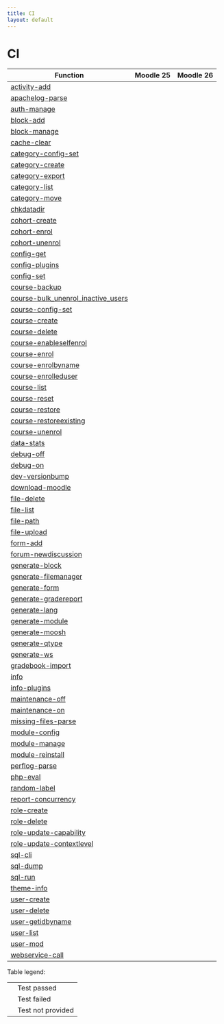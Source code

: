 ```yaml
---
title: CI
layout: default
---
```


CI
========
<div class="table-responsive">
    <table class="table table-striped table-bordered table-hover">
    <thead>
      <tr>
        <th>Function</th>
		<th>Moodle 25</th>		
		<th>Moodle 26</th>
	  </tr>
    </thead>
    <tbody>
    	<tr>
		<td><a href="/commands/#activity-add ">activity-add</td>
		<td><i class="fa fa-check"></i></td>
		<td><i class="fa fa-check"></i></td>
	</tr>
	<tr>
		<td><a href="/commands/#apachelog-parse ">apachelog-parse</td>
		<td><i class="fa fa-ban"></i></td>
		<td><i class="fa fa-ban"></i></td>
	</tr>
	<tr>
		<td><a href="/commands/#auth-manage ">auth-manage</td>
		<td><i class="fa fa-check"></i></td>
		<td><i class="fa fa-check"></i></td>
	</tr>
	<tr>
		<td><a href="/commands/#block-add ">block-add</td>
		<td><i class="fa fa-check"></i></td>
		<td><i class="fa fa-check"></i></td>
	</tr>
	<tr>
		<td><a href="/commands/#block-manage ">block-manage</td>
		<td><i class="fa fa-check"></i></td>
		<td><i class="fa fa-check"></i></td>
	</tr>
	<tr>
		<td><a href="/commands/#cache-clear ">cache-clear</td>
		<td><i class="fa fa-ban"></i></td>
		<td><i class="fa fa-ban"></i></td>
	</tr>
	<tr>
		<td><a href="/commands/#category-config-set ">category-config-set</td>
		<td><i class="fa fa-ban"></i></td>
		<td><i class="fa fa-ban"></i></td>
	</tr>
	<tr>
		<td><a href="/commands/#category-create ">category-create</td>
		<td><i class="fa fa-check"></i></td>
		<td><i class="fa fa-check"></i></td>
	</tr>
	<tr>
		<td><a href="/commands/#category-export ">category-export</td>
		<td><i class="fa fa-check"></i></td>
		<td><i class="fa fa-check"></i></td>
	</tr>
	<tr>
		<td><a href="/commands/#category-list ">category-list</td>
		<td><i class="fa fa-check"></i></td>
		<td><i class="fa fa-check"></i></td>
	</tr>
	<tr>
		<td><a href="/commands/#category-move ">category-move</td>
		<td><i class="fa fa-times"></i></td>
		<td><i class="fa fa-check"></i></td>
	</tr>
	<tr>
		<td><a href="/commands/#chkdatadir ">chkdatadir</td>
		<td><i class="fa fa-check"></i></td>
		<td><i class="fa fa-check"></i></td>
	</tr>
	<tr>
		<td><a href="/commands/#cohort-create ">cohort-create</td>
		<td><i class="fa fa-check"></i></td>
		<td><i class="fa fa-check"></i></td>
	</tr>
	<tr>
		<td><a href="/commands/#cohort-enrol ">cohort-enrol</td>
		<td><i class="fa fa-times"></i></td>
		<td><i class="fa fa-times"></i></td>
	</tr>
	<tr>
		<td><a href="/commands/#cohort-unenrol ">cohort-unenrol</td>
		<td><i class="fa fa-check"></i></td>
		<td><i class="fa fa-check"></i></td>
	</tr>
	<tr>
		<td><a href="/commands/#config-get ">config-get</td>
		<td><i class="fa fa-check"></i></td>
		<td><i class="fa fa-check"></i></td>
	</tr>
	<tr>
		<td><a href="/commands/#config-plugins ">config-plugins</td>
		<td><i class="fa fa-check"></i></td>
		<td><i class="fa fa-check"></i></td>
	</tr>
	<tr>
		<td><a href="/commands/#config-set ">config-set</td>
		<td><i class="fa fa-check"></i></td>
		<td><i class="fa fa-check"></i></td>
	</tr>
	<tr>
		<td><a href="/commands/#course-backup ">course-backup</td>
		<td><i class="fa fa-check"></i></td>
		<td><i class="fa fa-check"></i></td>
	</tr>
	<tr>
		<td><a href="/commands/#course-bulk_unenrol_inactive_users ">course-bulk_unenrol_inactive_users</td>
		<td><i class="fa fa-ban"></i></td>
		<td><i class="fa fa-ban"></i></td>
	</tr>
	<tr>
		<td><a href="/commands/#course-config-set ">course-config-set</td>
		<td><i class="fa fa-check"></i></td>
		<td><i class="fa fa-check"></i></td>
	</tr>
	<tr>
		<td><a href="/commands/#course-create ">course-create</td>
		<td><i class="fa fa-check"></i></td>
		<td><i class="fa fa-check"></i></td>
	</tr>
	<tr>
		<td><a href="/commands/#course-delete ">course-delete</td>
		<td><i class="fa fa-check"></i></td>
		<td><i class="fa fa-check"></i></td>
	</tr>
	<tr>
		<td><a href="/commands/#course-enableselfenrol ">course-enableselfenrol</td>
		<td><i class="fa fa-check"></i></td>
		<td><i class="fa fa-check"></i></td>
	</tr>
	<tr>
		<td><a href="/commands/#course-enrol ">course-enrol</td>
		<td><i class="fa fa-times"></i></td>
		<td><i class="fa fa-check"></i></td>
	</tr>
	<tr>
		<td><a href="/commands/#course-enrolbyname ">course-enrolbyname</td>
		<td><i class="fa fa-times"></i></td>
		<td><i class="fa fa-check"></i></td>
	</tr>
	<tr>
		<td><a href="/commands/#course-enrolleduser ">course-enrolleduser</td>
		<td><i class="fa fa-times"></i></td>
		<td><i class="fa fa-check"></i></td>
	</tr>
	<tr>
		<td><a href="/commands/#course-list ">course-list</td>
		<td><i class="fa fa-check"></i></td>
		<td><i class="fa fa-check"></i></td>
	</tr>
	<tr>
		<td><a href="/commands/#course-reset ">course-reset</td>
		<td><i class="fa fa-times"></i></td>
		<td><i class="fa fa-times"></i></td>
	</tr>
	<tr>
		<td><a href="/commands/#course-restore ">course-restore</td>
		<td><i class="fa fa-times"></i></td>
		<td><i class="fa fa-times"></i></td>
	</tr>
	<tr>
		<td><a href="/commands/#course-restoreexisting ">course-restoreexisting</td>
		<td><i class="fa fa-ban"></i></td>
		<td><i class="fa fa-ban"></i></td>
	</tr>
	<tr>
		<td><a href="/commands/#course-unenrol ">course-unenrol</td>
		<td><i class="fa fa-times"></i></td>
		<td><i class="fa fa-check"></i></td>
	</tr>
	<tr>
		<td><a href="/commands/#data-stats ">data-stats</td>
		<td><i class="fa fa-times"></i></td>
		<td><i class="fa fa-times"></i></td>
	</tr>
	<tr>
		<td><a href="/commands/#debug-off ">debug-off</td>
		<td><i class="fa fa-check"></i></td>
		<td><i class="fa fa-check"></i></td>
	</tr>
	<tr>
		<td><a href="/commands/#debug-on ">debug-on</td>
		<td><i class="fa fa-times"></i></td>
		<td><i class="fa fa-times"></i></td>
	</tr>
	<tr>
		<td><a href="/commands/#dev-versionbump ">dev-versionbump</td>
		<td><i class="fa fa-ban"></i></td>
		<td><i class="fa fa-ban"></i></td>
	</tr>
	<tr>
		<td><a href="/commands/#download-moodle ">download-moodle</td>
		<td><i class="fa fa-times"></i></td>
		<td><i class="fa fa-times"></i></td>
	</tr>
	<tr>
		<td><a href="/commands/#file-delete ">file-delete</td>
		<td><i class="fa fa-check"></i></td>
		<td><i class="fa fa-check"></i></td>
	</tr>
	<tr>
		<td><a href="/commands/#file-list ">file-list</td>
		<td><i class="fa fa-times"></i></td>
		<td><i class="fa fa-check"></i></td>
	</tr>
	<tr>
		<td><a href="/commands/#file-path ">file-path</td>
		<td><i class="fa fa-check"></i></td>
		<td><i class="fa fa-check"></i></td>
	</tr>
	<tr>
		<td><a href="/commands/#file-upload ">file-upload</td>
		<td><i class="fa fa-check"></i></td>
		<td><i class="fa fa-check"></i></td>
	</tr>
	<tr>
		<td><a href="/commands/#form-add ">form-add</td>
		<td><i class="fa fa-check"></i></td>
		<td><i class="fa fa-check"></i></td>
	</tr>
	<tr>
		<td><a href="/commands/#forum-newdiscussion ">forum-newdiscussion</td>
		<td><i class="fa fa-check"></i></td>
		<td><i class="fa fa-check"></i></td>
	</tr>
	<tr>
		<td><a href="/commands/#generate-block ">generate-block</td>
		<td><i class="fa fa-check"></i></td>
		<td><i class="fa fa-check"></i></td>
	</tr>
	<tr>
		<td><a href="/commands/#generate-filemanager ">generate-filemanager</td>
		<td><i class="fa fa-check"></i></td>
		<td><i class="fa fa-check"></i></td>
	</tr>
	<tr>
		<td><a href="/commands/#generate-form ">generate-form</td>
		<td><i class="fa fa-check"></i></td>
		<td><i class="fa fa-check"></i></td>
	</tr>
	<tr>
		<td><a href="/commands/#generate-gradereport ">generate-gradereport</td>
		<td><i class="fa fa-check"></i></td>
		<td><i class="fa fa-check"></i></td>
	</tr>
	<tr>
		<td><a href="/commands/#generate-lang ">generate-lang</td>
		<td><i class="fa fa-ban"></i></td>
		<td><i class="fa fa-ban"></i></td>
	</tr>
	<tr>
		<td><a href="/commands/#generate-module ">generate-module</td>
		<td><i class="fa fa-check"></i></td>
		<td><i class="fa fa-check"></i></td>
	</tr>
	<tr>
		<td><a href="/commands/#generate-moosh ">generate-moosh</td>
		<td><i class="fa fa-ban"></i></td>
		<td><i class="fa fa-ban"></i></td>
	</tr>
	<tr>
		<td><a href="/commands/#generate-qtype ">generate-qtype</td>
		<td><i class="fa fa-times"></i></td>
		<td><i class="fa fa-times"></i></td>
	</tr>
	<tr>
		<td><a href="/commands/#generate-ws ">generate-ws</td>
		<td><i class="fa fa-ban"></i></td>
		<td><i class="fa fa-ban"></i></td>
	</tr>
	<tr>
		<td><a href="/commands/#gradebook-import ">gradebook-import</td>
		<td><i class="fa fa-ban"></i></td>
		<td><i class="fa fa-ban"></i></td>
	</tr>
	<tr>
		<td><a href="/commands/#info ">info</td>
		<td><i class="fa fa-check"></i></td>
		<td><i class="fa fa-check"></i></td>
	</tr>
	<tr>
		<td><a href="/commands/#info-plugins ">info-plugins</td>
		<td><i class="fa fa-times"></i></td>
		<td><i class="fa fa-check"></i></td>
	</tr>
	<tr>
		<td><a href="/commands/#maintenance-off ">maintenance-off</td>
		<td><i class="fa fa-check"></i></td>
		<td><i class="fa fa-check"></i></td>
	</tr>
	<tr>
		<td><a href="/commands/#maintenance-on ">maintenance-on</td>
		<td><i class="fa fa-times"></i></td>
		<td><i class="fa fa-times"></i></td>
	</tr>
	<tr>
		<td><a href="/commands/#missing-files-parse ">missing-files-parse</td>
		<td><i class="fa fa-ban"></i></td>
		<td><i class="fa fa-ban"></i></td>
	</tr>
	<tr>
		<td><a href="/commands/#module-config ">module-config</td>
		<td><i class="fa fa-check"></i></td>
		<td><i class="fa fa-check"></i></td>
	</tr>
	<tr>
		<td><a href="/commands/#module-manage ">module-manage</td>
		<td><i class="fa fa-check"></i></td>
		<td><i class="fa fa-check"></i></td>
	</tr>
	<tr>
		<td><a href="/commands/#module-reinstall ">module-reinstall</td>
		<td><i class="fa fa-check"></i></td>
		<td><i class="fa fa-check"></i></td>
	</tr>
	<tr>
		<td><a href="/commands/#perflog-parse ">perflog-parse</td>
		<td><i class="fa fa-ban"></i></td>
		<td><i class="fa fa-ban"></i></td>
	</tr>
	<tr>
		<td><a href="/commands/#php-eval ">php-eval</td>
		<td><i class="fa fa-ban"></i></td>
		<td><i class="fa fa-ban"></i></td>
	</tr>
	<tr>
		<td><a href="/commands/#random-label ">random-label</td>
		<td><i class="fa fa-times"></i></td>
		<td><i class="fa fa-check"></i></td>
	</tr>
	<tr>
		<td><a href="/commands/#report-concurrency ">report-concurrency</td>
		<td><i class="fa fa-times"></i></td>
		<td><i class="fa fa-check"></i></td>
	</tr>
	<tr>
		<td><a href="/commands/#role-create ">role-create</td>
		<td><i class="fa fa-check"></i></td>
		<td><i class="fa fa-check"></i></td>
	</tr>
	<tr>
		<td><a href="/commands/#role-delete ">role-delete</td>
		<td><i class="fa fa-check"></i></td>
		<td><i class="fa fa-check"></i></td>
	</tr>
	<tr>
		<td><a href="/commands/#role-update-capability ">role-update-capability</td>
		<td><i class="fa fa-check"></i></td>
		<td><i class="fa fa-check"></i></td>
	</tr>
	<tr>
		<td><a href="/commands/#role-update-contextlevel ">role-update-contextlevel</td>
		<td><i class="fa fa-ban"></i></td>
		<td><i class="fa fa-ban"></i></td>
	</tr>
	<tr>
		<td><a href="/commands/#sql-cli ">sql-cli</td>
		<td><i class="fa fa-ban"></i></td>
		<td><i class="fa fa-ban"></i></td>
	</tr>
	<tr>
		<td><a href="/commands/#sql-dump ">sql-dump</td>
		<td><i class="fa fa-check"></i></td>
		<td><i class="fa fa-check"></i></td>
	</tr>
	<tr>
		<td><a href="/commands/#sql-run ">sql-run</td>
		<td><i class="fa fa-times"></i></td>
		<td><i class="fa fa-check"></i></td>
	</tr>
	<tr>
		<td><a href="/commands/#theme-info ">theme-info</td>
		<td><i class="fa fa-check"></i></td>
		<td><i class="fa fa-check"></i></td>
	</tr>
	<tr>
		<td><a href="/commands/#user-create ">user-create</td>
		<td><i class="fa fa-check"></i></td>
		<td><i class="fa fa-check"></i></td>
	</tr>
	<tr>
		<td><a href="/commands/#user-delete ">user-delete</td>
		<td><i class="fa fa-check"></i></td>
		<td><i class="fa fa-check"></i></td>
	</tr>
	<tr>
		<td><a href="/commands/#user-getidbyname ">user-getidbyname</td>
		<td><i class="fa fa-check"></i></td>
		<td><i class="fa fa-check"></i></td>
	</tr>
	<tr>
		<td><a href="/commands/#user-list ">user-list</td>
		<td><i class="fa fa-times"></i></td>
		<td><i class="fa fa-check"></i></td>
	</tr>
	<tr>
		<td><a href="/commands/#user-mod ">user-mod</td>
		<td><i class="fa fa-check"></i></td>
		<td><i class="fa fa-check"></i></td>
	</tr>
	<tr>
		<td><a href="/commands/#webservice-call ">webservice-call</td>
		<td><i class="fa fa-ban"></i></td>
		<td><i class="fa fa-ban"></i></td>
	</tr>
</tbody>
</table>
</div>

Table legend:
<div class="table-responsive">
<table>
    <tr>
        <td><i class="fa fa-check"></td>
        <td>Test passed</td>
    </tr>
    <tr>
        <td><i class="fa fa-times"></td>
        <td>Test failed</td>
    </tr>
    <tr>
        <td><i class="fa fa-ban"></td>
        <td>Test not provided</td>
    </tr>
</table></div>
